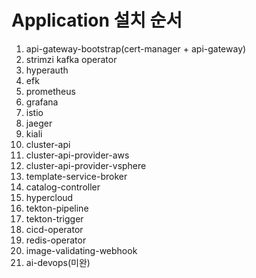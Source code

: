 # Application 설치 순서
1. api-gateway-bootstrap(cert-manager + api-gateway)
2. strimzi kafka operator
3. hyperauth
4. efk
5. prometheus
6. grafana
7. istio
8. jaeger
9. kiali
10. cluster-api
11. cluster-api-provider-aws
12. cluster-api-provider-vsphere
13. template-service-broker
14. catalog-controller
15. hypercloud
16. tekton-pipeline
17. tekton-trigger
18. cicd-operator
19. redis-operator
20. image-validating-webhook
21. ai-devops(미완)